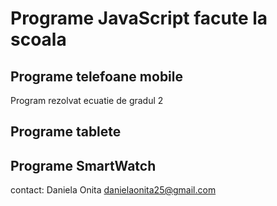 # Programe JavaScript facute la scoala

## Programe telefoane mobile

Program rezolvat ecuatie de gradul 2


## Programe tablete

## Programe SmartWatch

contact: Daniela Onita
danielaonita25@gmail.com
